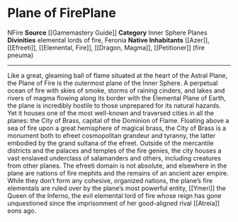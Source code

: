﻿---
alignment: N
element: Fire
id: '6'
name: Plane of Fire
plane_category: Inner Sphere Planes
rarity: Common
source: '[[DATABASE/source/Gamemastery Guide|Gamemastery Guide]]'
trait:
- '[[DATABASE/trait/Fire|Fire]]'
type: Plane

---
# Plane of Fire<span class="item-type">Plane</span>

<span class="trait-alignment item-trait">N</span><span class="item-trait">Fire</span>
**Source** [[Gamemastery Guide]]
**Category** Inner Sphere Planes
**Divinities** elemental lords of fire, Feronia
**Native Inhabitants** [[Azer]], [[Efreeti]], [[Elemental, Fire]], [[Dragon, Magma]], [[Petitioner]] (fire pneuma)

---
Like a great, gleaming ball of flame situated at the heart of the Astral Plane, the Plane of Fire is the outermost plane of the Inner Sphere. A perpetual ocean of fire with skies of smoke, storms of raining cinders, and lakes and rivers of magma flowing along its border with the Elemental Plane of Earth, the plane is incredibly hostile to those unprepared for its natural hazards. Yet it houses one of the most well-known and traversed cities in all the planes: the City of Brass, capital of the Dominion of Flame. Floating above a sea of fire upon a great hemisphere of magical brass, the City of Brass is a monument both to efreet cosmopolitan grandeur and tyranny, the latter embodied by the grand sultana of the efreet. Outside of the mercantile districts and the palaces and temples of the fire genies, the city houses a vast enslaved underclass of salamanders and others, including creatures from other planes.
 The efreeti domain is not absolute, and elsewhere in the plane are nations of fire mephits and the remains of an ancient azer empire. While they don’t form any cohesive, organized nations, the plane’s fire elementals are ruled over by the plane’s most powerful entity, [[Ymeri]] the Queen of the Inferno, the evil elemental lord of fire whose reign has gone unquestioned since the imprisonment of her good-aligned rival [[Atreia]] eons ago.